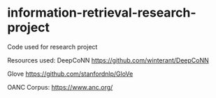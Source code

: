 # information-retrieval-research-project
Code used for research project

Resources used:
DeepCoNN
https://github.com/winterant/DeepCoNN

Glove
https://github.com/stanfordnlp/GloVe

OANC Corpus:
https://www.anc.org/

